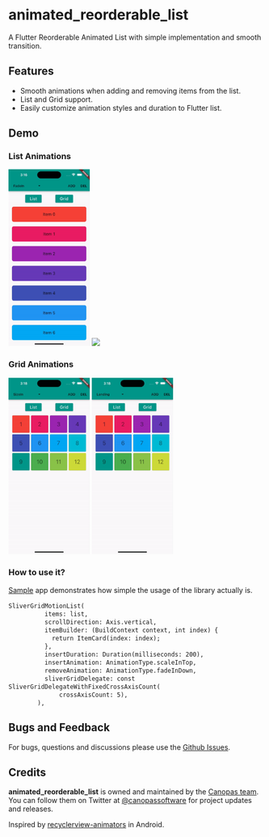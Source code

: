 # animated_reorderable_list

A Flutter Reorderable Animated List with simple implementation and smooth transition.

## Features
- Smooth animations when adding and removing items from the list.
- List and Grid support.
- Easily customize animation styles and duration to Flutter list.

## Demo

### List Animations
<img src="gif/demo.gif" width="32%"> <img src="gif/demo1.gif" width="32%"> 

### Grid Animations
<img src="gif/demo2.gif" width="32%"> <img src="gif/demo3.gif" width="32%">

### How to use it?
[Sample](https://github.com/canopas/animated_reorderable_list/tree/main/example) app demonstrates how simple the usage of the library actually is.

```
SliverGridMotionList(
          items: list,
          scrollDirection: Axis.vertical,
          itemBuilder: (BuildContext context, int index) {
            return ItemCard(index: index);
          },
          insertDuration: Duration(milliseconds: 200),
          insertAnimation: AnimationType.scaleInTop,
          removeAnimation: AnimationType.fadeInDown,
          sliverGridDelegate: const SliverGridDelegateWithFixedCrossAxisCount(
              crossAxisCount: 5),
        ),

```

## Bugs and Feedback
For bugs, questions and discussions please use the [Github Issues](https://github.com/canopas/animated_reorderable_list/issues).

## Credits
**animated_reorderable_list** is owned and maintained by the [Canopas team](https://canopas.com/). You can follow them on Twitter at [@canopassoftware](https://twitter.com/canopassoftware) for project updates and releases.

Inspired by [recyclerview-animators](https://github.com/wasabeef/recyclerview-animators) in Android.



